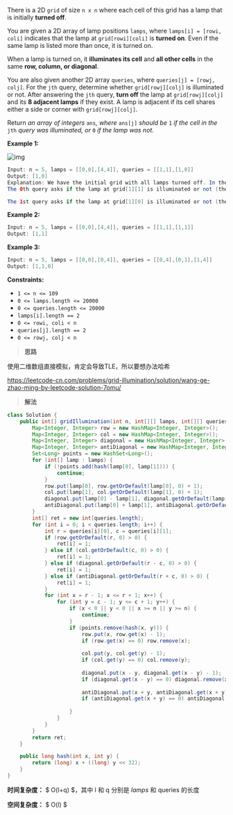 There is a 2D `grid` of size `n x n` where each cell of this grid has a lamp that is initially **turned off**.

You are given a 2D array of lamp positions `lamps`, where `lamps[i] = [rowi, coli]` indicates that the lamp at `grid[rowi][coli]` is **turned on**. Even if the same lamp is listed more than once, it is turned on.

When a lamp is turned on, it **illuminates its cell** and **all other cells** in the same **row, column, or diagonal**.

You are also given another 2D array `queries`, where `queries[j] = [rowj, colj]`. For the `jth` query, determine whether `grid[rowj][colj]` is illuminated or not. After answering the `jth` query, **turn off** the lamp at `grid[rowj][colj]` and its **8 adjacent lamps** if they exist. A lamp is adjacent if its cell shares either a side or corner with `grid[rowj][colj]`.

Return *an array of integers* `ans`*,* *where* `ans[j]` *should be* `1` *if the cell in the* `jth` *query was illuminated, or* `0` *if the lamp was not.*

 

**Example 1:**

![img](https://assets.leetcode.com/uploads/2020/08/19/illu_1.jpg)

```java
Input: n = 5, lamps = [[0,0],[4,4]], queries = [[1,1],[1,0]]
Output: [1,0]
Explanation: We have the initial grid with all lamps turned off. In the above picture we see the grid after turning on the lamp at grid[0][0] then turning on the lamp at grid[4][4].
The 0th query asks if the lamp at grid[1][1] is illuminated or not (the blue square). It is illuminated, so set ans[0] = 1. Then, we turn off all lamps in the red square.

The 1st query asks if the lamp at grid[1][0] is illuminated or not (the blue square). It is not illuminated, so set ans[1] = 0. Then, we turn off all lamps in the red rectangle.
```

**Example 2:**

```java
Input: n = 5, lamps = [[0,0],[4,4]], queries = [[1,1],[1,1]]
Output: [1,1]
```

**Example 3:**

```java
Input: n = 5, lamps = [[0,0],[0,4]], queries = [[0,4],[0,1],[1,4]]
Output: [1,1,0]
```

 

**Constraints:**

- `1 <= n <= 109`
- `0 <= lamps.length <= 20000`
- `0 <= queries.length <= 20000`
- `lamps[i].length == 2`
- `0 <= rowi, coli < n`
- `queries[j].length == 2`
- `0 <= rowj, colj < n`



> **思路**

使用二维数组直接模拟，肯定会导致TLE，所以要想办法哈希

https://leetcode-cn.com/problems/grid-illumination/solution/wang-ge-zhao-ming-by-leetcode-solution-7omu/



> **解法**

```java
class Solution {
    public int[] gridIllumination(int n, int[][] lamps, int[][] queries) {
        Map<Integer, Integer> row = new HashMap<Integer, Integer>();
        Map<Integer, Integer> col = new HashMap<Integer, Integer>();
        Map<Integer, Integer> diagonal = new HashMap<Integer, Integer>();
        Map<Integer, Integer> antiDiagonal = new HashMap<Integer, Integer>();
        Set<Long> points = new HashSet<Long>();
        for (int[] lamp : lamps) {
            if (!points.add(hash(lamp[0], lamp[1]))) {
                continue;
            }
            row.put(lamp[0], row.getOrDefault(lamp[0], 0) + 1);
            col.put(lamp[1], col.getOrDefault(lamp[1], 0) + 1);
            diagonal.put(lamp[0] - lamp[1], diagonal.getOrDefault(lamp[0] - lamp[1], 0) + 1);
            antiDiagonal.put(lamp[0] + lamp[1], antiDiagonal.getOrDefault(lamp[0] + lamp[1], 0) + 1);
        }
        int[] ret = new int[queries.length];
        for (int i = 0; i < queries.length; i++) {
            int r = queries[i][0], c = queries[i][1];
            if (row.getOrDefault(r, 0) > 0) {
                ret[i] = 1;
            } else if (col.getOrDefault(c, 0) > 0) {
                ret[i] = 1;
            } else if (diagonal.getOrDefault(r - c, 0) > 0) {
                ret[i] = 1;
            } else if (antiDiagonal.getOrDefault(r + c, 0) > 0) {
                ret[i] = 1;
            }
            for (int x = r - 1; x <= r + 1; x++) {
                for (int y = c - 1; y <= c + 1; y++) {
                    if (x < 0 || y < 0 || x >= n || y >= n) {
                        continue;
                    }
                    if (points.remove(hash(x, y))) {
                        row.put(x, row.get(x) - 1);
                        if (row.get(x) == 0) row.remove(x);
                        
                        col.put(y, col.get(y) - 1);
                        if (col.get(y) == 0) col.remove(y);
                        
                        diagonal.put(x - y, diagonal.get(x - y) - 1);
                        if (diagonal.get(x - y) == 0) diagonal.remove(x - y);
                        
                        antiDiagonal.put(x + y, antiDiagonal.get(x + y) - 1);
                        if (antiDiagonal.get(x + y) == 0) antiDiagonal.remove(x + y);
                        
                    }
                }
            }
        }
        return ret;
    }

    public long hash(int x, int y) {
        return (long) x + ((long) y << 32);
    }
}
```

**时间复杂度：** $ O(l+q) $，其中 l 和 q 分别是 *lamps* 和 queries 的长度

**空间复杂度：**  $ O(l) $